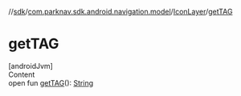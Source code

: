 //[sdk](../../../index.md)/[com.parknav.sdk.android.navigation.model](../index.md)/[IconLayer](index.md)/[getTAG](get-t-a-g.md)



# getTAG  
[androidJvm]  
Content  
open fun [getTAG](get-t-a-g.md)(): [String](https://developer.android.com/reference/kotlin/java/lang/String.html)  



